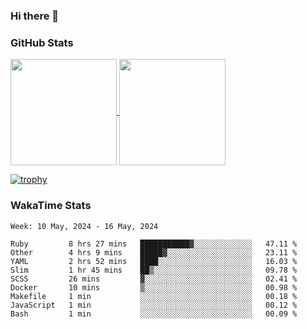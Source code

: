 ### Hi there 👋

### GitHub Stats

<a href="https://github.com/anuraghazra/github-readme-stats">
  <img align="center" height="170px" src="https://github-readme-stats.vercel.app/api/top-langs/?username=tksfjt1024&layout=compact&count_private=true&show_icons=true&show_icons=true&theme=graywhite" />
</a>
<a href="https://github.com/anuraghazra/github-readme-stats">
  <img align="center" height="170px" src="https://github-readme-stats.vercel.app/api?username=tksfjt1024&count_private=true&show_icons=true&show_icons=true&theme=graywhite" />
</a>

[![trophy](https://github-profile-trophy.vercel.app/?username=tksfjt1024)](https://github.com/ryo-ma/github-profile-trophy)

### WakaTime Stats

<!--START_SECTION:waka-->
```text
Week: 10 May, 2024 - 16 May, 2024

Ruby         8 hrs 27 mins   ███████████▓░░░░░░░░░░░░░   47.11 % 
Other        4 hrs 9 mins    █████▓░░░░░░░░░░░░░░░░░░░   23.11 % 
YAML         2 hrs 52 mins   ████░░░░░░░░░░░░░░░░░░░░░   16.03 % 
Slim         1 hr 45 mins    ██▒░░░░░░░░░░░░░░░░░░░░░░   09.78 % 
SCSS         26 mins         ▓░░░░░░░░░░░░░░░░░░░░░░░░   02.41 % 
Docker       10 mins         ▒░░░░░░░░░░░░░░░░░░░░░░░░   00.98 % 
Makefile     1 min           ░░░░░░░░░░░░░░░░░░░░░░░░░   00.18 % 
JavaScript   1 min           ░░░░░░░░░░░░░░░░░░░░░░░░░   00.12 % 
Bash         1 min           ░░░░░░░░░░░░░░░░░░░░░░░░░   00.09 % 
```
<!--END_SECTION:waka-->
